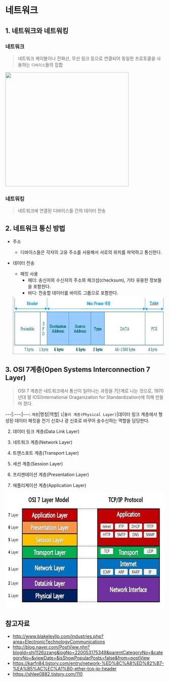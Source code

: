# 네트워크

## 1. 네트워크와 네트워킹

### 네트워크
> 네트워크 케이블이나 전화선, 무선 링크 등으로 연결되어 동일한 프로토콜을 사용하는 `디바이스`들의 집합

<img src="../img/network.jepg" width="390" height="360" />
    
### 네트워킹
> 네트워크에 연결된 디바이스들 간의 데이터 전송

## 2. 네트워크 통신 방법
* 주소  
  - 디바이스들은 각자의 고유 주소를 사용해서 서로의 위치를 파악하고 통신한다.
  
* 데이터 전송
  + 패킷 사용
    - 헤더: 송신자와 수신자의 주소와 체크섬(checksum), 기타 유용한 정보들을 포함한다.
    - 바디: 전송할 데이터를 바이트 그룹으로 포함한다.
    
  <img src="../img/packet.jpeg" width="647" height="184" />

## 3. OSI 7계층(Open Systems Interconnection 7 Layer)
> OSI 7 계층은 네트워크에서 통신이 일어나는 과정을 7단계로 나눈 것으로, 1970년대 말 IOS(International Oraganization for Standardization)에 의해 만들어 졌다.

---|:---:|---:
`계층`|명칭|역할| 
`1`|`물리 계층(Physical Layer)`|데이터 링크 계층에서 형성된 데이터 패킷을 전기 신호나 광 신호로 바꾸어 송수신하는 역할을 담당한다.
   

2. 데이터 링크 계층(Data Link Layer)

3. 네트워크 계층(Network Layer)

4. 트랜스포트 계층(Transport Layer)

5. 세션 계층(Session Layer)

6. 프리젠테이션 계층(Presentation Layer)

7. 애플리케이션 계층(Application Layer)


<img src="../img/osi_7layer.jpeg" width="721" height="364" />



## 참고자료
* http://www.blakeleyllp.com/industries.php?area=ElectronicTechnologyCommunications
* http://blog.naver.com/PostView.nhn?blogId=shj1126zzang&logNo=220053175349&parentCategoryNo=&categoryNo=&viewDate=&isShowPopularPosts=false&from=postView
* https://karfn84.tistory.com/entry/network-%ED%8C%A8%ED%82%B7-%EA%B5%AC%EC%A1%B0-ether-tcp-ip-header
* https://shlee0882.tistory.com/110
